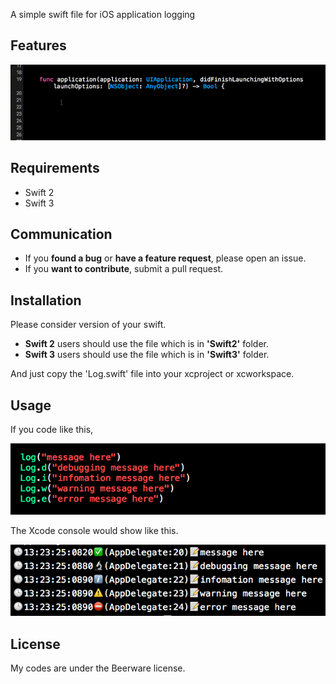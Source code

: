 A simple swift file for iOS application logging 

## Features

![Demo](https://github.com/yangjehpark/iOS-Swift-Log/blob/master/iOS-Swift-Log.gif)

## Requirements

- Swift 2
- Swift 3

## Communication

- If you **found a bug** or **have a feature request**, please open an issue.
- If you **want to contribute**, submit a pull request.

## Installation

Please consider version of your swift.

- **Swift 2** users should use the file which is in **'Swift2'** folder.
- **Swift 3** users should use the file which is in **'Swift3'** folder.

And just copy the 'Log.swift' file into your xcproject or xcworkspace.

## Usage

If you code like this, 

![Codes](https://github.com/yangjehpark/iOS-Swift-Log/blob/master/iOS-Swift-Log-codes.png)

The Xcode console would show like this. 

![Console](https://github.com/yangjehpark/iOS-Swift-Log/blob/master/iOS-Swift-Log-console.png)

## License

My codes are under the Beerware license. 
